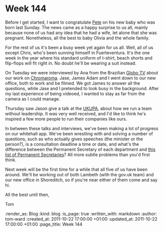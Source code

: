 Week 144
========

Before I get started, I want to congratulate [Pete](http://twitter.com/#!/yahoo_pete) on his new baby who was born last Sunday.  The news came as a happy surprise to us all, mainly because none of us had any idea that he had a wife, let alone that she was pregnant.  Nonetheless, all the best to baby Olivia and the whole family.

For the rest of us it's been a busy week yet again for us all.  Well, all of us except Chris, who's been sunning himself in Fuerteventura.  It's the one week in the year where his standard uniform of t-shirt, beach shorts and flip-flops will fit right in.  No doubt he'll be wearing a suit instead.

On Tuesday we were interviewed by Ana from the Brazilian [Globo TV](http://www.globo.com/) about our work on [Chromaroma](http://chromaroma.com).  Jase, James Adam and I went down to our new office, both to work and be filmed.  We got James to answer all the questions, while Jase and I pretended to look busy in the background.  After my last experience of being videoed, I wanted to stay as far from the camera as I could manage.

Thursday saw Jason give a talk at the [UKUPA](http://ukupa.org.uk/events/october-event-team-leadership/), about how we run a team without leadership.  It was very well received, and I'd like to think he's inspired a few more people to run their companies like ours.

In between these talks and interviews, we've been making a lot of progress on our whitehall app.  We've been wrestling with and solving a number of questions, such as who actually gives speeches (the minister or the person?), is a consultation deadline a time or date, and what's the difference between the Permanent Secretary of each department and [this list of Permanent Secretaries](http://www.civilservice.gov.uk/about/leadership/permanent-secretaries)?  All more subtle problems than you'd first think.

Next week will be the first time for a while that all five of us have been around.  We'll be working out of both Lambeth (with the gov.uk team) and our new office in Shoreditch, so if you're near either of them come and say hi.

All the best until then,

Tom

:render_as: Blog
:kind: blog
:is_page: true
:written_with: markdown
:author: tom-ward
:created_at: 2011-10-22 17:00:00 +01:00
:updated_at: 2011-10-22 17:00:00 +01:00
:page_title: Week 144